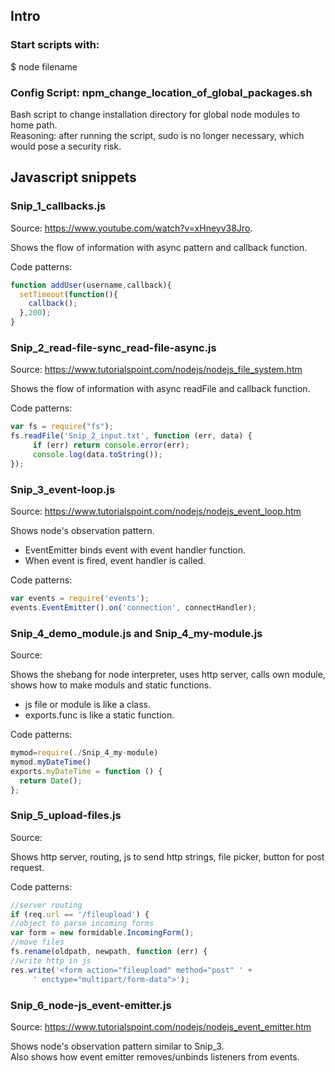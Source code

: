 ## Intro
### Start scripts with:
$ node filename

### Config Script: npm_change_location_of_global_packages.sh
Bash script to change installation directory for global node modules to home path.  
Reasoning: after running the script, sudo is no longer necessary, which would pose a security risk.  

## Javascript snippets

### Snip_1_callbacks.js
Source: https://www.youtube.com/watch?v=xHneyv38Jro.  
  
Shows the flow of information with async pattern and callback function.  
  
Code patterns:  
```js
function addUser(username,callback){
  setTimeout(function(){
    callback();
  },200);
}
```

### Snip_2_read-file-sync_read-file-async.js
Source: https://www.tutorialspoint.com/nodejs/nodejs_file_system.htm
  
Shows the flow of information with async readFile and callback function.  
  
Code patterns:  
```js
var fs = require("fs");
fs.readFile('Snip_2_input.txt', function (err, data) {
     if (err) return console.error(err);
     console.log(data.toString());
});
```

### Snip_3_event-loop.js
Source: https://www.tutorialspoint.com/nodejs/nodejs_event_loop.htm
  
Shows node's observation pattern.  
- EventEmitter binds event with event handler function.  
- When event is fired, event handler is called.  
  
Code patterns:  
```js
var events = require('events');
events.EventEmitter().on('connection', connectHandler);
```

### Snip_4_demo_module.js and Snip_4_my-module.js
Source: 
  
Shows the shebang for node interpreter, uses http server, calls own module, shows how to make moduls and static functions.  
- js file or module is like a class.  
- exports.func is like a static function.  
  
Code patterns:  
```js
mymod=require(./Snip_4_my-module)
mymod.myDateTime()
exports.myDateTime = function () {
  return Date();
}; 
```

### Snip_5_upload-files.js
Source: 
  
Shows http server, routing, js to send http strings, file picker, button for post request.  
  
Code patterns:  
```js
//server routing
if (req.url == '/fileupload') {
//object to parse incoming forms
var form = new formidable.IncomingForm();
//move files
fs.rename(oldpath, newpath, function (err) {
//write http in js
res.write('<form action="fileupload" method="post" ' + 
     ' enctype="multipart/form-data">');
```

### Snip_6_node-js_event-emitter.js
Source:  https://www.tutorialspoint.com/nodejs/nodejs_event_emitter.htm

Shows node's observation pattern similar to Snip_3.  
Also shows how event emitter removes/unbinds listeners from events.
